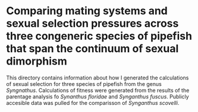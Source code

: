# Comparing mating systems and sexual selection pressures across three congeneric species of pipefish that span the continuum of sexual dimorphism
This directory contains information about how I generated the calculations of sexual selection for three species of pipefish from the genus _Syngnathus_. Calculations of fitness were generated from the results of the parentage analysis fo _Synanthus floridae_ and _Synganthus fuscus_. Publicly accesible data was pulled for the comparisson of _Synganthus scovelli_.

